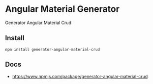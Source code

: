# Angular Material Generator
Generator  Angular Material   Crud

## Install

```
npm install generator-angular-material-crud
```

## Docs
- https://www.npmjs.com/package/generator-angular-material-crud
